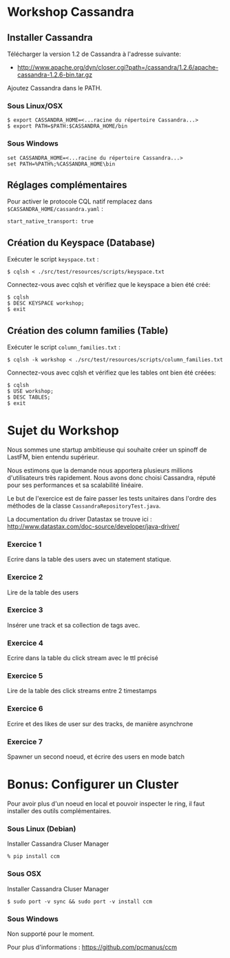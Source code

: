 Workshop Cassandra
=================

## Installer Cassandra

Télécharger la version 1.2 de Cassandra à l'adresse suivante: 
- http://www.apache.org/dyn/closer.cgi?path=/cassandra/1.2.6/apache-cassandra-1.2.6-bin.tar.gz

Ajoutez Cassandra dans le PATH.

### Sous Linux/OSX

    $ export CASSANDRA_HOME=<...racine du répertoire Cassandra...>
    $ export PATH=$PATH:$CASSANDRA_HOME/bin

### Sous Windows

    set CASSANDRA_HOME=<...racine du répertoire Cassandra...>
    set PATH=%PATH%;%CASSANDRA_HOME\bin

## Réglages complémentaires

Pour activer le protocole CQL natif remplacez dans `$CASSANDRA_HOME/cassandra.yaml` :

    start_native_transport: true

## Création du Keyspace (Database)

Exécuter le script `keyspace.txt` :

    $ cqlsh < ./src/test/resources/scripts/keyspace.txt

Connectez-vous avec cqlsh et vérifiez que le keyspace a bien été créé:

    $ cqlsh
    $ DESC KEYSPACE workshop;
    $ exit

## Création des column families (Table)

Exécuter le script `column_families.txt` :

    $ cqlsh -k workshop < ./src/test/resources/scripts/column_families.txt

Connectez-vous avec cqlsh et vérifiez que les tables ont bien été créées:

    $ cqlsh
    $ USE workshop;
    $ DESC TABLES;
    $ exit

Sujet du Workshop
=================

Nous sommes une startup ambitieuse qui souhaite créer un spinoff de LastFM,
bien entendu supérieur.

Nous estimons que la demande nous apportera plusieurs millions d'utilisateurs
très rapidement. Nous avons donc choisi Cassandra, réputé pour ses performances
et sa scalabilité linéaire.

Le but de l'exercice est de faire passer les tests unitaires dans l'ordre des
méthodes de la classe  `CassandraRepositoryTest.java`.

La documentation du driver Datastax se trouve ici : http://www.datastax.com/doc-source/developer/java-driver/

### Exercice 1

Ecrire dans la table des users avec un statement statique.

### Exercice 2

Lire de la table des users

### Exercice 3

Insérer une track et sa collection de tags avec.

### Exercice 4

Ecrire dans la table du click stream avec le ttl précisé

### Exercice 5

Lire de la table des click streams entre 2 timestamps

### Exercice 6

Ecrire et des likes de user sur des tracks, de manière asynchrone

### Exercice 7

Spawner un second noeud, et écrire des users en mode batch

Bonus: Configurer un Cluster
=================

Pour avoir plus d'un noeud en local et pouvoir inspecter le ring, il faut installer des outils complémentaires.

### Sous Linux (Debian)

Installer Cassandra Cluser Manager

    % pip install ccm

### Sous OSX

Installer Cassandra Cluser Manager

    $ sudo port -v sync && sudo port -v install ccm

### Sous Windows

Non supporté pour le moment.

Pour plus d'informations : https://github.com/pcmanus/ccm


